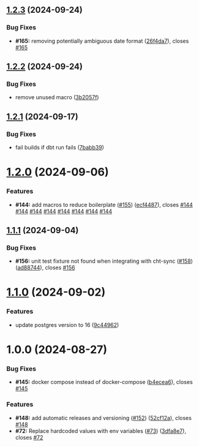 ## [1.2.3](https://github.com/medic/cht-pipeline/compare/v1.2.2...v1.2.3) (2024-09-24)


### Bug Fixes

* **#165:** removing potentially ambiguous date format ([26f4da7](https://github.com/medic/cht-pipeline/commit/26f4da7157980b8e70fc5e412b68468a3e15daac)), closes [#165](https://github.com/medic/cht-pipeline/issues/165)

## [1.2.2](https://github.com/medic/cht-pipeline/compare/v1.2.1...v1.2.2) (2024-09-24)


### Bug Fixes

* remove unused macro ([3b2057f](https://github.com/medic/cht-pipeline/commit/3b2057ffd7a8c827dd29ce943afe6dbe0682906d))

## [1.2.1](https://github.com/medic/cht-pipeline/compare/v1.2.0...v1.2.1) (2024-09-17)


### Bug Fixes

* fail builds if dbt run fails ([7babb39](https://github.com/medic/cht-pipeline/commit/7babb396bc110889b14ff2d9f5ca0bea02eaff3f))

# [1.2.0](https://github.com/medic/cht-pipeline/compare/v1.1.1...v1.2.0) (2024-09-06)


### Features

* **#144:** add macros to reduce boilerplate ([#155](https://github.com/medic/cht-pipeline/issues/155)) ([ecf4487](https://github.com/medic/cht-pipeline/commit/ecf4487337b8380ada75fa404875bd6860cdfebc)), closes [#144](https://github.com/medic/cht-pipeline/issues/144) [#144](https://github.com/medic/cht-pipeline/issues/144) [#144](https://github.com/medic/cht-pipeline/issues/144) [#144](https://github.com/medic/cht-pipeline/issues/144) [#144](https://github.com/medic/cht-pipeline/issues/144) [#144](https://github.com/medic/cht-pipeline/issues/144) [#144](https://github.com/medic/cht-pipeline/issues/144) [#144](https://github.com/medic/cht-pipeline/issues/144)

## [1.1.1](https://github.com/medic/cht-pipeline/compare/v1.1.0...v1.1.1) (2024-09-04)


### Bug Fixes

* **#156:** unit test fixture not found when integrating with cht-sync ([#158](https://github.com/medic/cht-pipeline/issues/158)) ([ad88744](https://github.com/medic/cht-pipeline/commit/ad88744a4827824e290d474f4af8e82d64288e5f)), closes [#156](https://github.com/medic/cht-pipeline/issues/156)

# [1.1.0](https://github.com/medic/cht-pipeline/compare/v1.0.0...v1.1.0) (2024-09-02)


### Features

* update postgres version to 16 ([9c44962](https://github.com/medic/cht-pipeline/commit/9c44962cd6fcb130638c1de11535e34506ca4c3e))

# 1.0.0 (2024-08-27)


### Bug Fixes

* **#145:** docker compose instead of docker-compose ([b4ecea6](https://github.com/medic/cht-pipeline/commit/b4ecea6ac3abddd2d49e66dbd30a87409eae91dd)), closes [#145](https://github.com/medic/cht-pipeline/issues/145)


### Features

* **#148:** add automatic releases and versioning ([#152](https://github.com/medic/cht-pipeline/issues/152)) ([52cf12a](https://github.com/medic/cht-pipeline/commit/52cf12a50083a1f343a138cb4c5e1e5166644d7a)), closes [#148](https://github.com/medic/cht-pipeline/issues/148)
* **#72:** Replace hardcoded values with env variables ([#73](https://github.com/medic/cht-pipeline/issues/73)) ([3dfa8e7](https://github.com/medic/cht-pipeline/commit/3dfa8e710ae45531f999788f17124a78d69d46d0)), closes [#72](https://github.com/medic/cht-pipeline/issues/72)
